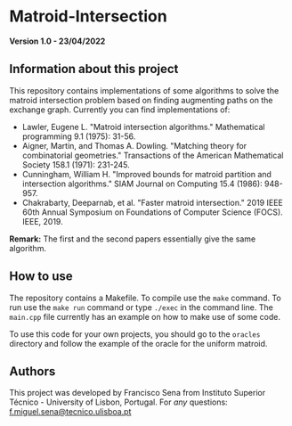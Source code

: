 # Matroid-Intersection

**Version 1.0 - 23/04/2022**

## Information about this project

This repository contains implementations of some algorithms to solve the matroid intersection problem based on finding augmenting paths on the exchange graph.
Currently you can find implementations of:

* Lawler, Eugene L. "Matroid intersection algorithms." Mathematical programming 9.1 (1975): 31-56.
* Aigner, Martin, and Thomas A. Dowling. "Matching theory for combinatorial geometries." Transactions of the American Mathematical Society 158.1 (1971): 231-245.
* Cunningham, William H. "Improved bounds for matroid partition and intersection algorithms." SIAM Journal on Computing 15.4 (1986): 948-957.	
* Chakrabarty, Deeparnab, et al. "Faster matroid intersection." 2019 IEEE 60th Annual Symposium on Foundations of Computer Science (FOCS). IEEE, 2019.

**Remark:** The first and the second papers essentially give the same algorithm.

## How to use

The repository contains a Makefile. To compile use the `make` command. To run use the `make run` command or type `./exec` in the command line.
The `main.cpp` file currently has an example on how to make use of some code.

To use this code for your own projects, you should go to the `oracles` directory and follow the example of the oracle for the uniform matroid.


## Authors
This project was developed by Francisco Sena from Instituto Superior Técnico - University of Lisbon, Portugal.
For *any* questions: f.miguel.sena@tecnico.ulisboa.pt
